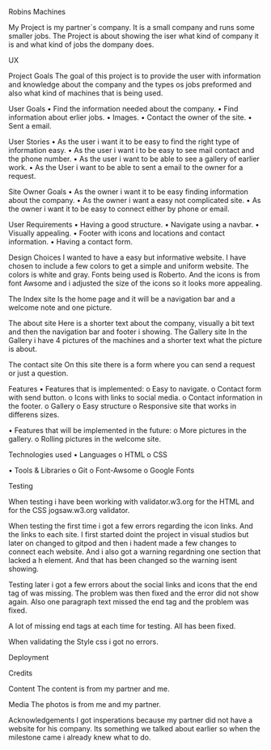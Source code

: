 Robins Machines

My Project is my partner`s company. It is a small company and runs some smaller jobs. 
The Project is about showing the iser what kind of company it is and what kind of jobs the dompany does. 


UX 

Project Goals 
The goal of this project is to provide the user with information and knowledge about the company and the types os jobs preformed and also what kind of machines that is being used. 

User Goals
•	Find the information needed about the company. 
•	Find information about erlier jobs.
•	Images. 
•	Contact the owner of the site.
•	Sent a email. 

User Stories
•	As the user i want it to be easy to find the right type of information easy. 
•	As the user i want i to be easy to see mail contact and the phone number.
•	As the user i want to be able to see a gallery of earlier work. 
•	As the User i want to be able to sent a email to the owner for a request. 



 Site Owner Goals 
•	As the owner i want it to be easy finding information about the company.
•	As the owner i want a easy not complicated site.
•	As the owner i want it to be easy to connect either by phone or email. 

User Requirements 
•	Having a good structure. 
•	Navigate using a navbar.
•	Visually appealing. 
•	Footer with icons and locations and contact information.
•	Having a contact form. 

Design Choices 
I wanted to have a easy but informative website.
I have chosen to include a few colors to get a simple and uniform website. 
The colors is white and gray. 
Fonts being used is Roberto. 
And the icons is from font Awsome and i adjusted the size of the icons so it looks more appealing. 


The Index site
Is the home page and it will be a navigation bar and a welcome note and one picture. 

The about site 
Here is a shorter text about the company, visually a bit text and then the navigation bar and footer i showing. 
The Gallery site 
In the Gallery i have 4 pictures of the machines and a shorter text what the picture is about. 

The contact site 
On this site there is a form where you can send a request or just a question. 







Features 
•	Features that is implemented: 
o	Easy to navigate.
o	Contact form with send button. 
o	Icons with links to social media.
o	Contact information in the footer.
o	Gallery 
o	Easy structure 
o	Responsive site that works in differens sizes.
 
•	Features that will be implemented in the future: 
o	More pictures in the gallery. 
o	Rolling pictures in the welcome site. 


Technologies used 
•	Languages
o	HTML
o	CSS


•	Tools & Libraries
o	Git
o	Font-Awsome
o	Google Fonts


Testing


When testing i have been working with validator.w3.org for the HTML and for the CSS jogsaw.w3.org validator. 

When testing the first time i got a few errors regarding the icon links. And the links to each site. I first started doint the project in visual studios but later on changed to gitpod and then i hadent made a few changes to connect each website. 
And i also got a warning regardning one section that lacked a h element. And that has been changed so the warning isent showing. 

Testing later i got a few errors about the social links and icons that the end tag of <a> was missing. 
The problem was then fixed and the error did not show again. 
Also one paragraph text missed the end tag and the problem was fixed. 

A lot of missing end tags at each time for testing. All has been fixed. 



When validating the Style css i got no errors. 


Deployment 




Credits 

Content 
The content is from my partner and me. 

Media
The photos is from me and my partner. 

Acknowledgements
I got insperations because my partner did not have a website for his company. 
Its something we talked about earlier so when the milestone came i already knew what to do. 





